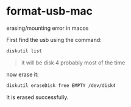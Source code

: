 # format-usb-mac
erasing/mounting error in macos

First find the usb using the command:
```bash
diskutil list
```

> it will be disk 4 probably most of the time

now erase it:
```bash
diskutil eraseDisk free EMPTY /dev/disk4
```

It is erased successfully.
